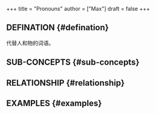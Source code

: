 +++
title = "Pronouns"
author = ["Max"]
draft = false
+++

## DEFINATION {#defination}

代替人和物的词语。


## SUB-CONCEPTS {#sub-concepts}


## RELATIONSHIP {#relationship}


## EXAMPLES {#examples}
